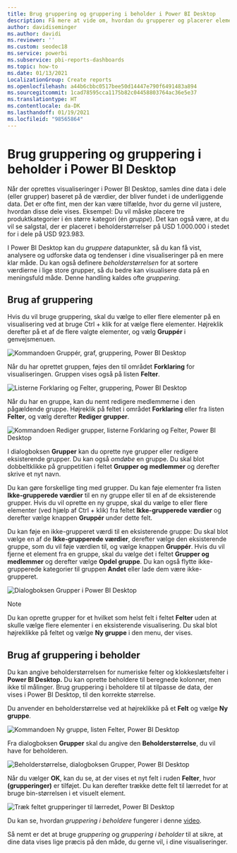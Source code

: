```yaml
---
title: Brug gruppering og gruppering i beholder i Power BI Desktop
description: Få mere at vide om, hvordan du grupperer og placerer elementer i beholdere i Power BI Desktop
author: davidiseminger
ms.author: davidi
ms.reviewer: ''
ms.custom: seodec18
ms.service: powerbi
ms.subservice: pbi-reports-dashboards
ms.topic: how-to
ms.date: 01/13/2021
LocalizationGroup: Create reports
ms.openlocfilehash: a44b6cbbc0517bee50d14447e790f6491483a894
ms.sourcegitcommit: 1cad78595cca1175b82c04458803764ac36e5e37
ms.translationtype: HT
ms.contentlocale: da-DK
ms.lasthandoff: 01/19/2021
ms.locfileid: "98565864"
---
```

# <a name="use-grouping-and-binning-in-power-bi-desktop"></a>Brug gruppering og gruppering i beholder i Power BI Desktop
Når der oprettes visualiseringer i Power BI Desktop, samles dine data i dele (eller grupper) baseret på de værdier, der bliver fundet i de underliggende data. Det er ofte fint, men der kan være tilfælde, hvor du gerne vil justere, hvordan disse dele vises. Eksempel: Du vil måske placere tre produktkategorier i én større kategori (én *gruppe*). Det kan også være, at du vil se salgstal, der er placeret i beholderstørrelser på USD 1.000.000 i stedet for i dele på USD 923.983.

I Power BI Desktop kan du *gruppere* datapunkter, så du kan få vist, analysere og udforske data og tendenser i dine visualiseringer på en mere klar måde. Du kan også definere *beholderstørrelsen* for at sortere værdierne i lige store grupper, så du bedre kan visualisere data på en meningsfuld måde. Denne handling kaldes ofte *gruppering*.

## <a name="using-grouping"></a>Brug af gruppering
Hvis du vil bruge gruppering, skal du vælge to eller flere elementer på en visualisering ved at bruge Ctrl + klik for at vælge flere elementer. Højreklik derefter på et af de flere valgte elementer, og vælg **Gruppér** i genvejsmenuen.

![Kommandoen Gruppér, graf, gruppering, Power BI Desktop](media/desktop-grouping-and-binning/grouping-binning_1.png)

Når du har oprettet gruppen, føjes den til området **Forklaring** for visualiseringen. Gruppen vises også på listen **Felter**.

![Listerne Forklaring og Felter, gruppering, Power BI Desktop](media/desktop-grouping-and-binning/grouping-binning_2.png)

Når du har en gruppe, kan du nemt redigere medlemmerne i den pågældende gruppe. Højreklik på feltet i området **Forklaring** eller fra listen **Felter**, og vælg derefter **Rediger grupper**.

![Kommandoen Rediger grupper, listerne Forklaring og Felter, Power BI Desktop](media/desktop-grouping-and-binning/grouping-binning_3.png)

I dialogboksen **Grupper** kan du oprette nye grupper eller redigere eksisterende grupper. Du kan også *omdøbe* en gruppe. Du skal blot dobbeltklikke på gruppetitlen i feltet **Grupper og medlemmer** og derefter skrive et nyt navn.

Du kan gøre forskellige ting med grupper. Du kan føje elementer fra listen **Ikke-grupperede værdier** til en ny gruppe eller til en af de eksisterende grupper. Hvis du vil oprette en ny gruppe, skal du vælge to eller flere elementer (ved hjælp af Ctrl + klik) fra feltet **Ikke-grupperede værdier** og derefter vælge knappen **Gruppér** under dette felt.

Du kan føje en ikke-grupperet værdi til en eksisterende gruppe: Du skal blot vælge en af de **Ikke-grupperede værdier**, derefter vælge den eksisterende gruppe, som du vil føje værdien til, og vælge knappen **Gruppér**. Hvis du vil fjerne et element fra en gruppe, skal du vælge det i feltet **Grupper og medlemmer** og derefter vælge **Opdel gruppe**. Du kan også flytte ikke-grupperede kategorier til gruppen **Andet** eller lade dem være ikke-grupperet.

![Dialogboksen Grupper i Power BI Desktop](media/desktop-grouping-and-binning/grouping-binning_4.png)

> [!NOTE]
> Du kan oprette grupper for et hvilket som helst felt i feltet **Felter** uden at skulle vælge flere elementer i en eksisterende visualisering. Du skal blot højreklikke på feltet og vælge **Ny gruppe** i den menu, der vises.

## <a name="using-binning"></a>Brug af gruppering i beholder
Du kan angive beholderstørrelsen for numeriske felter og klokkeslætsfelter i **Power BI Desktop.** Du kan oprette beholdere til beregnede kolonner, men ikke til målinger. Brug gruppering i beholdere til at tilpasse de data, der vises i Power BI Desktop, til den korrekte størrelse.

Du anvender en beholderstørrelse ved at højreklikke på et **Felt** og vælge **Ny gruppe**.

![Kommandoen Ny gruppe, listen Felter, Power BI Desktop](media/desktop-grouping-and-binning/grouping-binning_5.png)

Fra dialogboksen **Grupper** skal du angive den **Beholderstørrelse**, du vil have for beholderen.

![Beholderstørrelse, dialogboksen Grupper, Power BI Desktop](media/desktop-grouping-and-binning/grouping-binning_6.png)

Når du vælger **OK**, kan du se, at der vises et nyt felt i ruden **Felter**, hvor **(grupperinger)** er tilføjet. Du kan derefter trække dette felt til lærredet for at bruge bin-størrelsen i et visuelt element.

![Træk feltet grupperinger til lærredet, Power BI Desktop](media/desktop-grouping-and-binning/grouping-binning_7.png)

Du kan se, hvordan *gruppering i beholdere* fungerer i denne [video](https://www.youtube.com/watch?v=BRvdZSfO0DY).

Så nemt er det at bruge *gruppering* og *gruppering i beholder* til at sikre, at dine data vises lige præcis på den måde, du gerne vil, i dine visualiseringer.
